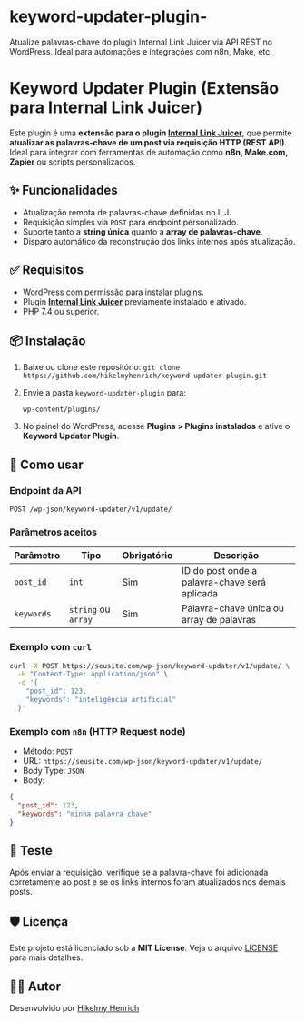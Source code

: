 # keyword-updater-plugin-
Atualize palavras-chave do plugin Internal Link Juicer via API REST no WordPress. Ideal para automações e integrações com n8n, Make, etc.

# Keyword Updater Plugin (Extensão para Internal Link Juicer)

Este plugin é uma **extensão para o plugin [Internal Link Juicer](https://www.internallinkjuicer.com/)**, que permite **atualizar as palavras-chave de um post via requisição HTTP (REST API)**. Ideal para integrar com ferramentas de automação como **n8n, Make.com, Zapier** ou scripts personalizados.

## ✨ Funcionalidades

- Atualização remota de palavras-chave definidas no ILJ.
- Requisição simples via `POST` para endpoint personalizado.
- Suporte tanto a **string única** quanto a **array de palavras-chave**.
- Disparo automático da reconstrução dos links internos após atualização.

## ✅ Requisitos

- WordPress com permissão para instalar plugins.
- Plugin **[Internal Link Juicer](https://www.internallinkjuicer.com/)** previamente instalado e ativado.
- PHP 7.4 ou superior.

## 📦 Instalação

1. Baixe ou clone este repositório:
   ``
   git clone https://github.com/hikelmyhenrich/keyword-updater-plugin.git
``

2. Envie a pasta `keyword-updater-plugin` para:

   ```
   wp-content/plugins/
   ```

3. No painel do WordPress, acesse **Plugins > Plugins instalados** e ative o **Keyword Updater Plugin**.


## 🔄 Como usar

### Endpoint da API

```
POST /wp-json/keyword-updater/v1/update/
```

### Parâmetros aceitos

| Parâmetro  | Tipo                | Obrigatório | Descrição                                     |
| ---------- | ------------------- | ----------- | --------------------------------------------- |
| `post_id`  | `int`               | Sim         | ID do post onde a palavra-chave será aplicada |
| `keywords` | `string` ou `array` | Sim         | Palavra-chave única ou array de palavras      |

### Exemplo com `curl`

```bash
curl -X POST https://seusite.com/wp-json/keyword-updater/v1/update/ \
  -H "Content-Type: application/json" \
  -d '{
    "post_id": 123,
    "keywords": "inteligência artificial"
  }'
```

### Exemplo com `n8n` (HTTP Request node)

* Método: `POST`
* URL: `https://seusite.com/wp-json/keyword-updater/v1/update/`
* Body Type: `JSON`
* Body:

```json
{
  "post_id": 123,
  "keywords": "minha palavra chave"
}
```


## 🧪 Teste

Após enviar a requisição, verifique se a palavra-chave foi adicionada corretamente ao post e se os links internos foram atualizados nos demais posts.


## 🛡️ Licença

Este projeto está licenciado sob a **MIT License**. Veja o arquivo [LICENSE](LICENSE) para mais detalhes.


## 👨‍💻 Autor

Desenvolvido por [Hikelmy Henrich](https://hikelmyhenrich.com)
